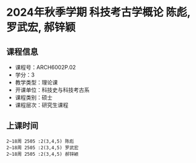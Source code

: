 # 2024年秋季学期 科技考古学概论 陈彪, 罗武宏, 郝锌颖






## 课程信息

- 课程号：ARCH6002P.02
- 学分：3
- 教学类型：理论课
- 开课单位：科技史与科技考古系
- 课程类别：硕士
- 课程层次：研究生课程

## 上课时间

```
2~18周 2505 :2(3,4,5) 陈彪
2~18周 2505 :2(3,4,5) 罗武宏
2~18周 2505 :2(3,4,5) 郝锌颖
```

